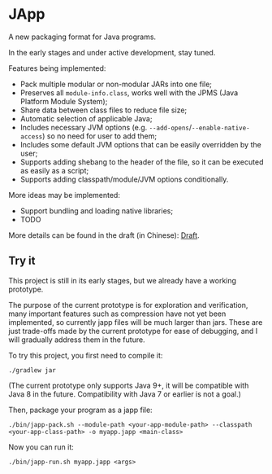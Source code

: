 # JApp

A new packaging format for Java programs. 

In the early stages and under active development, stay tuned.

Features being implemented:

* Pack multiple modular or non-modular JARs into one file;
* Preserves all `module-info.class`, works well with the JPMS (Java Platform Module System);
* Share data between class files to reduce file size;
* Automatic selection of applicable Java;
* Includes necessary JVM options (e.g. `--add-opens`/`--enable-native-access`) so no need for user to add them;
* Includes some default JVM options that can be easily overridden by the user;
* Supports adding shebang to the header of the file, so it can be executed as easily as a script;
* Supports adding classpath/module/JVM options conditionally.

More ideas may be implemented:

* Support bundling and loading native libraries;
* TODO

More details can be found in the draft (in Chinese): [Draft](draft/design.md).

## Try it

This project is still in its early stages, but we already have a working prototype.

The purpose of the current prototype is for exploration and verification, 
many important features such as compression have not yet been implemented, 
so currently japp files will be much larger than jars.
These are just trade-offs made by the current prototype for ease of debugging, 
and I will gradually address them in the future.

To try this project, you first need to compile it:

```shell
./gradlew jar
```

(The current prototype only supports Java 9+, it will be compatible with Java 8 in the future.
Compatibility with Java 7 or earlier is not a goal.)

Then, package your program as a japp file:

```shell
./bin/japp-pack.sh --module-path <your-app-module-path> --classpath <your-app-class-path> -o myapp.japp <main-class>
```

Now you can run it:

```shell
./bin/japp-run.sh myapp.japp <args>
```
